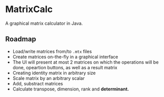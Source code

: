 # MatrixCalc

A graphical matrix calculator in Java.

## Roadmap
 * Load/write matrices from/to `.mtx` files
 * Create matrices on-the-fly in a graphical interface
 * The UI will present at most 2 matrices on which the operations will be done, opeartion buttons, as well as a result matrix
 * Creating identity matrix in arbitrary size
 * Scale matrix by an arbitrary scalar
 * Add, substract matrices
 * Calculate transpose, dimension, rank and **determinant.**
 
